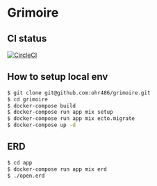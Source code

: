 # Grimoire

## CI status

[![CircleCI](https://circleci.com/gh/ohr486/grimoire/tree/master.svg?style=svg)](https://circleci.com/gh/ohr486/grimoire/tree/master)

## How to setup local env

```bash
$ git clone git@github.com:ohr486/grimoire.git
$ cd grimoire
$ docker-compose build
$ docker-compose run app mix setup
$ docker-compose run app mix ecto.migrate
$ docker-compose up -d
```

## ERD

```bash
$ cd app
$ docker-compose run app mix erd
$ ./open.erd
```

